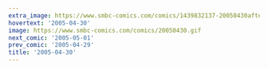 ```yaml
---
extra_image: https://www.smbc-comics.com/comics/1439832137-20050430after.png
hovertext: '2005-04-30'
image: https://www.smbc-comics.com/comics/20050430.gif
next_comic: '2005-05-01'
prev_comic: '2005-04-29'
title: '2005-04-30'
---
```


